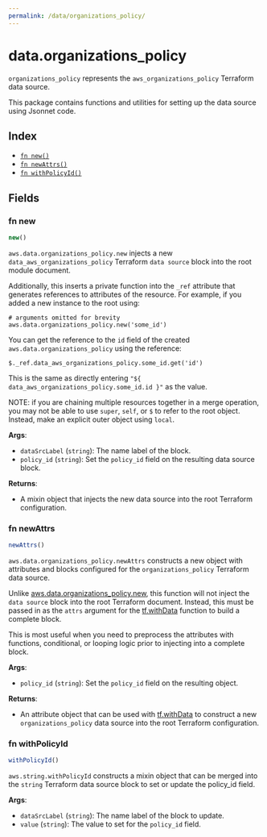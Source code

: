 ```yaml
---
permalink: /data/organizations_policy/
---
```


# data.organizations_policy

`organizations_policy` represents the `aws_organizations_policy` Terraform data source.



This package contains functions and utilities for setting up the data source using Jsonnet code.


## Index

* [`fn new()`](#fn-new)
* [`fn newAttrs()`](#fn-newattrs)
* [`fn withPolicyId()`](#fn-withpolicyid)

## Fields

### fn new

```ts
new()
```


`aws.data.organizations_policy.new` injects a new `data_aws_organizations_policy` Terraform `data source`
block into the root module document.

Additionally, this inserts a private function into the `_ref` attribute that generates references to attributes of the
resource. For example, if you added a new instance to the root using:

    # arguments omitted for brevity
    aws.data.organizations_policy.new('some_id')

You can get the reference to the `id` field of the created `aws.data.organizations_policy` using the reference:

    $._ref.data_aws_organizations_policy.some_id.get('id')

This is the same as directly entering `"${ data_aws_organizations_policy.some_id.id }"` as the value.

NOTE: if you are chaining multiple resources together in a merge operation, you may not be able to use `super`, `self`,
or `$` to refer to the root object. Instead, make an explicit outer object using `local`.

**Args**:
  - `dataSrcLabel` (`string`): The name label of the block.
  - `policy_id` (`string`): Set the `policy_id` field on the resulting data source block.

**Returns**:
- A mixin object that injects the new data source into the root Terraform configuration.


### fn newAttrs

```ts
newAttrs()
```


`aws.data.organizations_policy.newAttrs` constructs a new object with attributes and blocks configured for the `organizations_policy`
Terraform data source.

Unlike [aws.data.organizations_policy.new](#fn-new), this function will not inject the `data source`
block into the root Terraform document. Instead, this must be passed in as the `attrs` argument for the
[tf.withData](https://github.com/tf-libsonnet/core/tree/main/docs#fn-withdata) function to build a complete block.

This is most useful when you need to preprocess the attributes with functions, conditional, or looping logic prior to
injecting into a complete block.

**Args**:
  - `policy_id` (`string`): Set the `policy_id` field on the resulting object.

**Returns**:
  - An attribute object that can be used with [tf.withData](https://github.com/tf-libsonnet/core/tree/main/docs#fn-withdata) to construct a new `organizations_policy` data source into the root Terraform configuration.


### fn withPolicyId

```ts
withPolicyId()
```

`aws.string.withPolicyId` constructs a mixin object that can be merged into the `string`
Terraform data source block to set or update the policy_id field.



**Args**:
  - `dataSrcLabel` (`string`): The name label of the block to update.
  - `value` (`string`): The value to set for the `policy_id` field.
